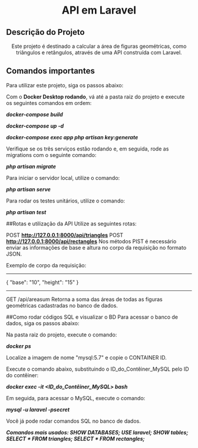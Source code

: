 <h1 align="center">API em Laravel</h1>

## Descrição do Projeto
<p align="center">Este projeto é destinado a calcular a área de figuras geométricas, como triângulos e retângulos, através de uma API construída com Laravel.</p>


## Comandos importantes
Para utilizar este projeto, siga os passos abaixo:

Com o **Docker Desktop rodando**, vá até a pasta raiz do projeto e execute os seguintes comandos em ordem:

***docker-compose build***

***docker-compose up -d***

***docker-compose exec app php artisan key:generate***

Verifique se os três serviços estão rodando e, em seguida, rode as migrations com o seguinte comando:

***php artisan migrate***

Para iniciar o servidor local, utilize o comando:

***php artisan serve***

Para rodar os testes unitários, utilize o comando:

***php artisan test***


##Rotas e utilização da API
Utilize as seguintes rotas:

POST **http://127.0.0.1:8000/api/triangles**
POST **http://127.0.0.1:8000/api/rectangles**
Nos métodos PIST é necessário enviar as informações de base e altura no corpo da requisição no formato JSON.

Exemplo de corpo da requisição:
***
{
    "base": "10",
    "height": "15"
}
***

GET /api/areasum
Retorna a soma das áreas de todas as figuras geométricas cadastradas no banco de dados.


##Como rodar códigos SQL e visualizar o BD
Para acessar o banco de dados, siga os passos abaixo:

Na pasta raiz do projeto, execute o comando:

***docker ps***

Localize a imagem de nome "mysql:5.7" e copie o CONTAINER ID.

Execute o comando abaixo, substituindo o ID_do_Contêiner_MySQL pelo ID do contêiner:

***docker exec -it <ID_do_Contêiner_MySQL> bash***

Em seguida, para acessar o MySQL, execute o comando:

***mysql -u laravel -psecret***

Você já pode rodar comandos SQL no banco de dados.

***Comandos mais usados:
SHOW DATABASES;
USE laravel;
SHOW tables;
SELECT * FROM triangles;
SELECT * FROM rectangles;***
